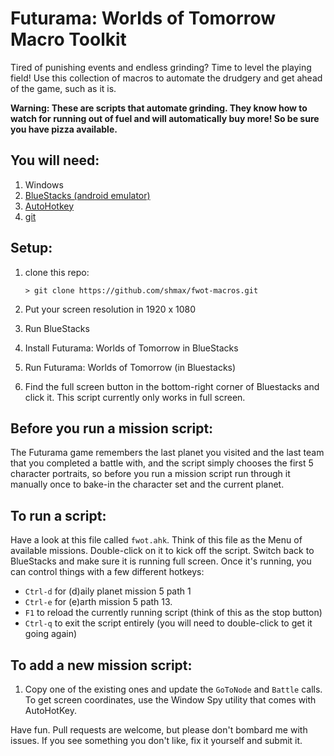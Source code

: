 # Futurama: Worlds of Tomorrow Macro Toolkit

Tired of punishing events and endless grinding? Time to level the playing field! Use this collection of macros to automate the drudgery and get ahead of the game, such as it is.

**Warning: These are scripts that automate grinding. They know how to watch for running out of fuel and will automatically buy more! So be sure you have pizza available.**

## You will need:

1. Windows
2. [BlueStacks (android emulator)](https://www.bluestacks.com/#gref)
3.  [AutoHotkey](https://autohotkey.com/)
4. [git](https://git-scm.com/download/win)

## Setup:

1. clone this repo:
    ```
    > git clone https://github.com/shmax/fwot-macros.git
    ```
2. Put your screen resolution in 1920 x 1080

3. Run BlueStacks
4. Install Futurama: Worlds of Tomorrow in BlueStacks
5. Run Futurama: Worlds of Tomorrow (in Bluestacks)
6. Find the full screen button in the bottom-right corner of Bluestacks and click it. This script currently only works in full screen.

## Before you run a mission script:
The Futurama game remembers the last planet you visited and the last team that you completed a battle with, and the script simply chooses the first 5 character portraits, so before you run a mission script run through it manually once to bake-in the character set and the current planet.

## To run a script:
Have a look at this file called `fwot.ahk`. Think of this file as the Menu of available missions. Double-click on it to kick off the script. Switch back to BlueStacks and make sure it is running full screen. Once it's running, you can control things with a few different hotkeys:

* `Ctrl-d` for (d)aily planet mission 5 path 1
* `Ctrl-e` for (e)arth mission 5 path 13.
* `F1` to reload the currently running script (think of this as the stop button)
* `Ctrl-q` to exit the script entirely (you will need to double-click to get it going again)

## To add a new mission script:
1. Copy one of the existing ones and update the `GoToNode` and `Battle` calls. To get screen coordinates, use the Window Spy utility that comes with AutoHotKey.

Have fun. Pull requests are welcome, but please don't bombard me with issues. If you see something you don't like, fix it yourself and submit it.
